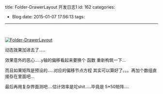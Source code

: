 title: Folder-DrawerLayout 开发日志1
id: 162
categories:
  - Blog
date: 2015-01-07 17:56:13
tags:
---

&nbsp;

[![Folder-DrawerLayout](http://dk-exp.com/wp-content/uploads/2015/01/Folder-DrawerLayout.gif)](http://dk-exp.com/wp-content/uploads/2015/01/Folder-DrawerLayout.gif)

动态效果加进去了.....

效果意外的恶心.....y轴的偏移看起来要换个 函数 重新构筑一下...

而且如果矩阵是预设的.....对应的偏移节点方程 其实可以算好了。。。再加个数组直接存在里面吧...

最后再用复杂界面测吧....估计效率是坨shit.....毕竟是 5*50矩阵....